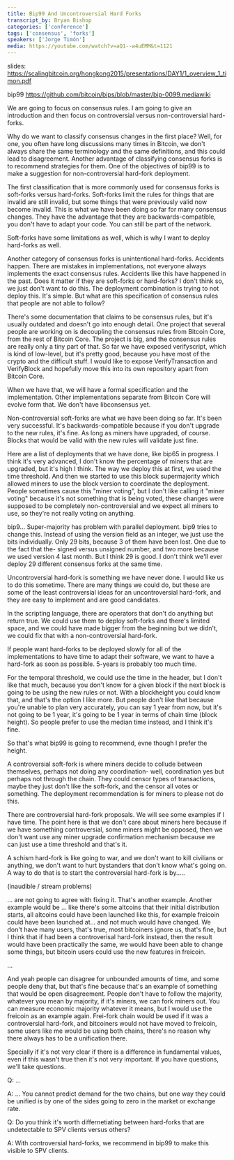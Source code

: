 ```yaml
---
title: Bip99 And Uncontroversial Hard Forks
transcript_by: Bryan Bishop
categories: ['conference']
tags: ['consensus', 'forks']
speakers: ['Jorge Timón']
media: https://youtube.com/watch?v=aQ1--w4uEMM&t=1121
---
```


slides: <https://scalingbitcoin.org/hongkong2015/presentations/DAY1/1_overview_1_timon.pdf>

bip99 <https://github.com/bitcoin/bips/blob/master/bip-0099.mediawiki>

We are going to focus on consensus rules. I am going to give an introduction and then focus on controversial versus non-controversial hard-forks.

Why do we want to classify consensus changes in the first place? Well, for one, you often have long discussions many times in Bitcoin, we don't always share the same terminology and the same definitions, and this could lead to disagreement. Another advantage of classifying consensus forks is to recommend strategies for them. One of the objectives of bip99 is to make a suggestion for non-controversial hard-fork deployment.

The first classification that is more commonly used for consensus forks is soft-forks versus hard-forks. Soft-forks limit the rules for things that are invalid are still invalid, but some things that were previously valid now become invalid. This is what we have been doing so far for many consensus changes. They have the advantage that they are backwards-compatible, you don't have to adapt your code. You can still be part of the network.

Soft-forks have some limitations as well, which is why I want to deploy hard-forks as well.

Another category of consensus forks is unintentional hard-forks. Accidents happen. There are mistakes in implementations, not everyone always implements the exact consensus rules. Accidents like this have happened in the past. Does it matter if they are soft-forks or hard-forks? I don't think so, we just don't want to do this. The deployment combination is trying to not deploy this. It's simple. But what are this specification of consensus rules that people are not able to follow?

There's some documentation that claims to be consensus rules, but it's usually outdated and doesn't go into enough detail. One project that several people are working on is decoupling the consensus rules from Bitcoin Core, from the rest of Bitcoin Core. The project is big, and the consensus rules are really only a tiny part of that. So far we have exposed verifyscript, which is kind of low-level, but it's pretty good, because you have most of the crypto and the difficult stuff. I would like to expose VerifyTransaction and VerifyBlock and hopefully move this into its own repository apart from Bitcoin Core.

When we have that, we will have a formal specification and the implementation. Other implementations separate from Bitcoin Core will evolve form that. We don't have libconsensus yet.

Non-controversial soft-forks are what we have been doing so far. It's been very successful. It's backwards-compatible because if you don't upgrade to the new rules, it's fine. As long as miners have upgraded, of course. Blocks that would be valid with the new rules will validate just fine.

Here are a list of deployments that we have done, like bip65 in progress. I think it's very advanced, I don't know the percentage of miners that are upgraded, but it's high I think. The way we deploy this at first, we used the time threshold. And then we started to use this block supermajority which allowed miners to use the block version to coordinate the deployment. People sometimes cause this "miner voting", but I don't like calling it "miner voting" because it's not something that is being voted, these changes were supposed to be completely non-controversial and we expect all miners to use, so they're not really voting on anything.

bip9... Super-majority has problem with parallel deployment. bip9 tries to change this. Instead of using the version field as an integer, we just use the bits individually. Only 29 bits, because 3 of them have been lost. One due to the fact that the- signed versus unsigned number, and two more because we used version 4 last month. But I think 29 is good. I don't think we'll ever deploy 29 different consensus forks at the same time.

Uncontroversial hard-fork is something we have never done. I would like us to do this sometime. There are many things we could do, but these are some of the least controversial ideas for an uncontroversial hard-fork, and they are easy to implement and are good candidates.

In the scripting language, there are operators that don't do anything but return true. We could use them to deploy soft-forks and there's limited space, and we could have made bigger from the beginning but we didn't, we could fix that with a non-controversial hard-fork.

If people want hard-forks to be deployed slowly for all of the implementations to have time to adapt their software, we want to have a hard-fork as soon as possible. 5-years is probably too much time.

For the temporal threshold, we could use the time in the header, but I don't like that much, because you don't know for a given block if the next block is going to be using the new rules or not. With a blockheight you could know that, and that's the option I like more. But people don't like that because you're unable to plan very accurately, you can say 1 year from now, but it's not going to be 1 year, it's going to be 1 year in terms of chain time (block height). So people prefer to use the median time instead, and I think it's fine.

So that's what bip99 is going to recommend, evne though I prefer the height.

A controversial soft-fork is where miners decide to collude between themselves, perhaps not doing any coordination- well, coordination yes but perhaps not through the chain. They could censor types of transactions, maybe they just don't like the soft-fork, and the censor all votes or something. The deployment recommendation is for miners to please not do this.

There are controversial hard-fork proposals. We will see some examples if I have time. The point here is that we don't care about miners here because if we have something controversial, some miners might be opposed, then we don't want use any miner upgrade confirmation mechanism because we can just use a time threshold and that's it.

A schism hard-fork is like going to war, and we don't want to kill civilians or anything, we don't want to hurt bystanders that don't know what's going on. A way to do that is to start the controversial hard-fork is by..... 

(inaudible / stream problems)

... are not going to agree with fixing it. That's another example. Another example would be ... like there's some altcoins that their initial distribution starts, all altcoins could have been launched like this, for example freicoin could have been launched at... and not much would have changed. We don't have many users, that's true, most bitcoiners ignore us, that's fine, but I think that if had been a controverisal hard-fork instead, then the result would have been practically the same, we would have been able to change some things, but bitcoin users could use the new features in freicoin.

...

And yeah people can disagree for unbounded amounts of time, and some people deny that, but that's fine because that's an example of something that would be open disagreement. People don't have to follow the majority, whatever you mean by majority, if it's miners, we can fork miners out. You can measure economic majority whatever it means, but I would use the freicoin as an example again. Frei-fork chain would be used if it was a controversial hard-fork, and bitcoiners would not have moved to freicoin, some users like me would be using both chains, there's no reason why there always has to be a unification there.

Specially if it's not very clear if there is a difference in fundamental values, even if this wasn't true then it's not very important. If you have questions, we'll take questions.

Q: ...

A: ... You cannot predict demand for the two chains, but one way they could be unified is by one of the sides going to zero in the market or exchange rate.

Q: Do you think it's worth differnetiating between hard-forks that are undetectable to SPV clients versus others?

A: With controversial hard-forks, we recommend in bip99 to make this visible to SPV clients.
